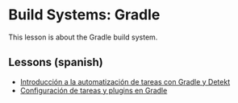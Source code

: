 # Build Systems: Gradle

This lesson is about the Gradle build system.

## Lessons (spanish)

- [Introducción a la automatización de tareas con Gradle y Detekt](https://ravenhill.pages.dev/ccxxxx/lessons/build-systems-i)
- [Configuración de tareas y plugins en Gradle](https://ravenhill.pages.dev/ccxxxx/lessons/build-systems-ii)
